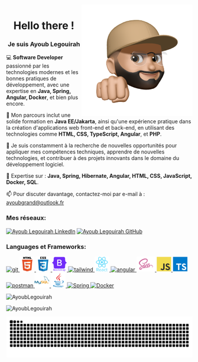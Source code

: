 <a target="_blank" align="center">
  <img align="right" top="500" height="300" width="300" alt="GIF" src="./image/Ayoub2.png">
</a>
<h1 align="center">Hello there !</h1>
<h3 align="center">Je suis Ayoub Legouirah</h3>

💻 **Software Developer** passionné par les technologies modernes et les bonnes pratiques de développement, avec une expertise en **Java, Spring, Angular, Docker**, et bien plus encore.

🌱 Mon parcours inclut une solide formation en **Java EE/Jakarta**, ainsi qu'une expérience pratique dans la création d'applications web front-end et back-end, en utilisant des technologies comme **HTML, CSS, TypeScript, Angular**, et **PHP**.

👯 Je suis constamment à la recherche de nouvelles opportunités pour appliquer mes compétences techniques, apprendre de nouvelles technologies, et contribuer à des projets innovants dans le domaine du développement logiciel.

💬 Expertise sur : **Java, Spring, Hibernate, Angular, HTML, CSS, JavaScript, Docker, SQL**.

📫 Pour discuter davantage, contactez-moi par e-mail à : ayoubgrand@outlook.fr

<h3 align="left">Mes réseaux:</h3>
<p align="left">
<a href="https://www.linkedin.com/in/ayoub-legouirah-069477230/" target="blank"><img align="center" src="https://raw.githubusercontent.com/rahuldkjain/github-profile-readme-generator/master/src/images/icons/Social/linked-in-alt.svg" alt="Ayoub Legouirah LinkedIn" height="30" width="40" /></a>
<a href="https://github.com/AyoubLegouirah" target="_blank">
    <img align="center" src="https://raw.githubusercontent.com/rahuldkjain/github-profile-readme-generator/master/src/images/icons/Social/github.svg" alt="Ayoub Legouirah GitHub" height="30" width="40" />
  </a>

<h3 align="left">Languages et Frameworks:</h3>
<p align="left"> 
  <a href="https://git-scm.com/" target="_blank" rel="noreferrer"> <img src="https://www.vectorlogo.zone/logos/git-scm/git-scm-icon.svg" alt="git" width="40" height="40"/> </a> 
  <a href="https://www.w3.org/html/" target="_blank" rel="noreferrer"> <img src="https://raw.githubusercontent.com/devicons/devicon/master/icons/html5/html5-original-wordmark.svg" alt="html5" width="40" height="40"/> </a> 
  <a href="https://www.w3schools.com/css/" target="_blank" rel="noreferrer"> <img src="https://raw.githubusercontent.com/devicons/devicon/master/icons/css3/css3-original-wordmark.svg" alt="css3" width="40" height="40"/> </a> 
  <a href="https://getbootstrap.com" target="_blank" rel="noreferrer"> <img src="https://raw.githubusercontent.com/devicons/devicon/master/icons/bootstrap/bootstrap-plain-wordmark.svg" alt="bootstrap" width="40" height="40"/> </a> 
  <a href="https://tailwindcss.com/" target="_blank" rel="noreferrer"> <img src="https://www.vectorlogo.zone/logos/tailwindcss/tailwindcss-icon.svg" alt="tailwind" width="40" height="40"/> </a> 
  <a href="https://reactjs.org/" target="_blank" rel="noreferrer"> <img src="https://raw.githubusercontent.com/devicons/devicon/master/icons/react/react-original-wordmark.svg" alt="react" width="40" height="40"/> </a>
    <a href="https://angular.io/" target="_blank" rel="noreferrer"> <img src="https://angular.io/assets/images/logos/angular/angular.svg" alt="angular" width="40" height="40"/> </a>
  <a href="https://sass-lang.com/" target="_blank" rel="noreferrer"> <img src="./image/sass-1-logo.png" alt="Sass" width="50" height="40"/> </a>
  <a href="https://developer.mozilla.org/en-US/docs/Web/JavaScript" target="_blank" rel="noreferrer"> <img src="https://raw.githubusercontent.com/devicons/devicon/master/icons/javascript/javascript-original.svg" alt="javascript" width="40" height="40"/> </a> 
  <a href="https://www.typescriptlang.org/" target="_blank" rel="noreferrer"> <img src="https://raw.githubusercontent.com/devicons/devicon/master/icons/typescript/typescript-original.svg" alt="typescript" width="40" height="40"/> </a>
  <a href="https://postman.com" target="_blank" rel="noreferrer"> <img src="https://www.vectorlogo.zone/logos/getpostman/getpostman-icon.svg" alt="postman" width="40" height="40"/> </a>
  <a href="https://www.mysql.com/" target="_blank" rel="noreferrer"> <img src="https://raw.githubusercontent.com/devicons/devicon/master/icons/mysql/mysql-original-wordmark.svg" alt="mysql" width="40" height="40"/> </a> 
  <a href="https://www.java.com/" target="_blank" rel="noreferrer"> <img src="https://raw.githubusercontent.com/devicons/devicon/master/icons/java/java-original.svg" alt="Java" width="40" height="40"/> </a>
  <a href="https://spring.io/" target="_blank" rel="noreferrer"> <img src="https://www.vectorlogo.zone/logos/springio/springio-icon.svg" alt="Spring" width="40" height="40"/> </a>
  <a href="https://www.docker.com/" target="_blank" rel="noreferrer"> <img src="https://www.vectorlogo.zone/logos/docker/docker-icon.svg" alt="Docker" width="40" height="40"/> </a>
</p>

<p align="left">
  <img src="https://github-readme-stats.vercel.app/api/top-langs?username=AyoubLegouirah&show_icons=true&locale=en&layout=compact&theme=dark" alt="AyoubLegouirah" />
</p>

<p align="left">
  <img src="https://github-readme-streak-stats.herokuapp.com/?user=AyoubLegouirah&theme=dark" alt="AyoubLegouirah" />
</p>

<img alt="github-snake" src="./image/github-user-contributionBlack.svg"  />
